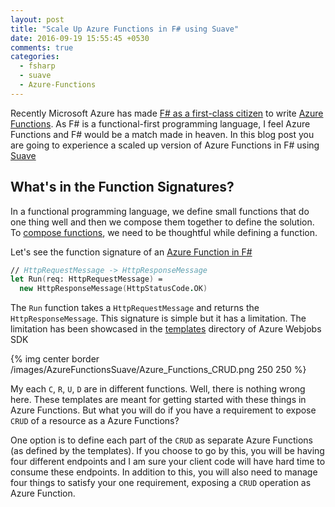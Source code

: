 ```yaml
---
layout: post
title: "Scale Up Azure Functions in F# using Suave"
date: 2016-09-19 15:55:45 +0530
comments: true
categories:
  - fsharp
  - suave
  - Azure-Functions
---
```


Recently Microsoft Azure has made [F# as a first-class citizen](https://blogs.msdn.microsoft.com/appserviceteam/2016/09/01/azure-functions-0-5-release-august-portal-update/) to write [Azure Functions](https://azure.microsoft.com/en-in/services/functions/). As F# is a functional-first programming language, I feel Azure Functions and F# would be a match made in heaven. In this blog post you are going to experience a scaled up version of Azure Functions in F# using [Suave](https://suave.io)

## What's in the Function Signatures?

In a functional programming language, we define small functions that do one thing well and then we compose them together to define the solution. To [compose functions](https://fsharpforfunandprofit.com/posts/function-composition/), we need to be thoughtful while defining a function.

Let's see the function signature of an [Azure Function in F#](https://azure.microsoft.com/en-us/documentation/articles/functions-reference-fsharp/)

```fsharp
// HttpRequestMessage -> HttpResponseMessage
let Run(req: HttpRequestMessage) =
  new HttpResponseMessage(HttpStatusCode.OK)
```

The `Run` function takes a `HttpRequestMessage` and returns the `HttpResponseMessage`. This signature is simple but it has a limitation. The limitation has been showcased in the [templates](https://github.com/Azure/azure-webjobs-sdk-templates/tree/dev/Templates) directory of Azure Webjobs SDK

{% img center border /images/AzureFunctionsSuave/Azure_Functions_CRUD.png 250 250 %}

My each `C`, `R`, `U`, `D` are in different functions. Well, there is nothing wrong here. These templates are meant for getting started with these things in Azure Functions. But what you will do if you have a requirement to expose `CRUD` of a resource as a Azure Functions?

One option is to define each part of the `CRUD` as separate Azure Functions (as defined by the templates). If you choose to go by this, you will be having four different endpoints and I am sure your client code will have hard time to consume these endpoints. In addition to this, you will also need to manage four things to satisfy your one requirement, exposing a `CRUD` operation as Azure Function.





